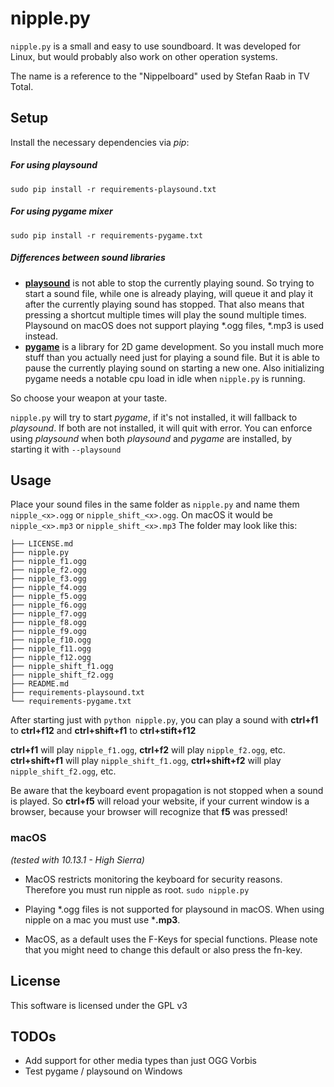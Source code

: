 # nipple.py

`nipple.py` is a small and easy to use soundboard.
It was developed for Linux, but would probably also work on other operation systems.

The name is a reference to the "Nippelboard" used by Stefan Raab in TV Total.

## Setup

Install the necessary dependencies via *pip*:

##### For using playsound
`sudo pip install -r requirements-playsound.txt`

##### For using pygame mixer
`sudo pip install -r requirements-pygame.txt`

##### Differences between sound libraries

* **[playsound](https://github.com/TaylorSMarks/playsound)** is not able to stop the currently playing sound. So trying to start a sound file, while one is already playing, will queue it and play it after the currently playing sound has stopped. That also means that pressing a shortcut multiple times will play the sound multiple times. Playsound on macOS does not support playing *.ogg files, *.mp3 is used instead.
* **[pygame](https://github.com/pygame/pygame)** is a library for 2D game development. So you install much more stuff than you actually need just for playing a sound file. But it is able to pause the currently playing sound on starting a new one. Also initializing pygame needs a notable cpu load in idle when `nipple.py` is running.

So choose your weapon at your taste.

`nipple.py` will try to start *pygame*, if it's not installed, it will fallback to *playsound*. If both are not installed, it will quit with error.
You can enforce using *playsound* when both *playsound* and *pygame* are installed, by starting it with `--playsound`

## Usage

Place your sound files in the same folder as `nipple.py` and name them `nipple_<x>.ogg` or `nipple_shift_<x>.ogg`. On macOS it would be `nipple_<x>.mp3` or `nipple_shift_<x>.mp3`
The folder may look like this:
```
├── LICENSE.md
├── nipple.py
├── nipple_f1.ogg
├── nipple_f2.ogg
├── nipple_f3.ogg
├── nipple_f4.ogg
├── nipple_f5.ogg
├── nipple_f6.ogg
├── nipple_f7.ogg
├── nipple_f8.ogg
├── nipple_f9.ogg
├── nipple_f10.ogg
├── nipple_f11.ogg
├── nipple_f12.ogg
├── nipple_shift_f1.ogg
├── nipple_shift_f2.ogg
├── README.md
├── requirements-playsound.txt
└── requirements-pygame.txt
```


After starting just with `python nipple.py`, you can play a sound with **ctrl+f1** to **ctrl+f12** and **ctrl+shift+f1** to **ctrl+stift+f12**

**ctrl+f1** will play `nipple_f1.ogg`, **ctrl+f2** will play `nipple_f2.ogg`, etc.
**ctrl+shift+f1** will play `nipple_shift_f1.ogg`, **ctrl+shift+f2** will play `nipple_shift_f2.ogg`, etc.


Be aware that the keyboard event propagation is not stopped when a sound is played. So **ctrl+f5** will reload your website, if your current window is a browser, because your browser will recognize that **f5** was pressed!

### macOS 
*(tested with 10.13.1 - High Sierra)*

* MacOS restricts monitoring the keyboard for security reasons. Therefore you must run nipple as root. `sudo nipple.py`

* Playing *.ogg files is not supported for playsound in macOS. When using nipple on a mac you must use ***.mp3**.

* MacOS, as a default uses the F-Keys for special functions. Please note that you might need to change this default or also press the fn-key.

## License

This software is licensed under the GPL v3

## TODOs

* Add support for other media types than just OGG Vorbis
* Test pygame / playsound on Windows
